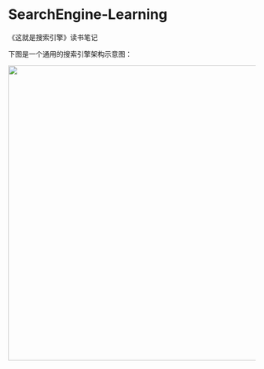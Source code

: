 # SearchEngine-Learning

《这就是搜索引擎》读书笔记

下图是一个通用的搜索引擎架构示意图：


<div align="center">    
    <img src="http://assets.processon.com/chart_image/5dc246a4e4b0ea86c4236b8b.png?_=1573034183245" height=600px />
</div>